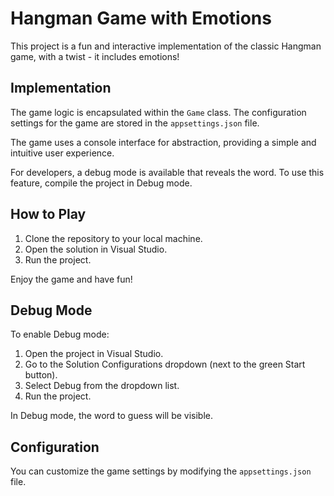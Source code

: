 # Hangman Game with Emotions

This project is a fun and interactive implementation of the classic Hangman game, with a twist - it includes emotions! 

## Implementation

The game logic is encapsulated within the `Game` class. The configuration settings for the game are stored in the `appsettings.json` file. 

The game uses a console interface for abstraction, providing a simple and intuitive user experience. 

For developers, a debug mode is available that reveals the word. To use this feature, compile the project in Debug mode.

## How to Play

1. Clone the repository to your local machine.
2. Open the solution in Visual Studio.
3. Run the project.

Enjoy the game and have fun!

## Debug Mode

To enable Debug mode:

1. Open the project in Visual Studio.
2. Go to the Solution Configurations dropdown (next to the green Start button).
3. Select Debug from the dropdown list.
4. Run the project.

In Debug mode, the word to guess will be visible.

## Configuration

You can customize the game settings by modifying the `appsettings.json` file. 

